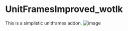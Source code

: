 # UnitFramesImproved_wotlk

This is a simplistic unitframes addon.
![image](https://github.com/user-attachments/assets/7e641766-d6b1-4631-b236-0c96fdaf31fe)
